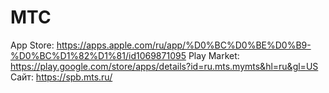 # МТС

App Store: https://apps.apple.com/ru/app/%D0%BC%D0%BE%D0%B9-%D0%BC%D1%82%D1%81/id1069871095
Play Market: https://play.google.com/store/apps/details?id=ru.mts.mymts&hl=ru&gl=US
Сайт: https://spb.mts.ru/